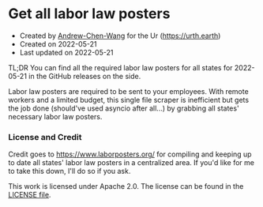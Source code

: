 # Get all labor law posters

- Created by [Andrew-Chen-Wang](https://github.com/Andrew-Chen-Wang) for the Ur (https://urth.earth)
- Created on 2022-05-21
- Last updated on 2022-05-21

TL;DR You can find all the required labor law posters for
all states for 2022-05-21 in the GitHub releases on the side.

Labor law posters are required to be sent to your employees.
With remote workers and a limited budget, this single file
scraper is inefficient but gets the job done (should've used asyncio
after all...) by grabbing all states' necessary labor law posters.

### License and Credit

Credit goes to https://www.laborposters.org/ for compiling
and keeping up to date all states' labor law posters in a centralized
area. If you'd like for me to take this down, I'll do so if you ask.

This work is licensed under Apache 2.0. The license can
be found in the [LICENSE file](./LICENSE).
